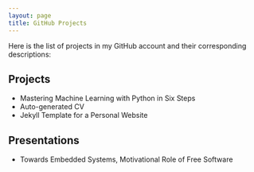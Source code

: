 ```yaml
---
layout: page
title: GitHub Projects
---
```


Here is the list of projects in my GitHub account and their corresponding descriptions:
 
## Projects

 * Mastering Machine Learning with Python in Six Steps
 * Auto-generated CV
 * Jekyll Template for a Personal Website
 
## Presentations

 * Towards Embedded Systems, Motivational Role of Free Software